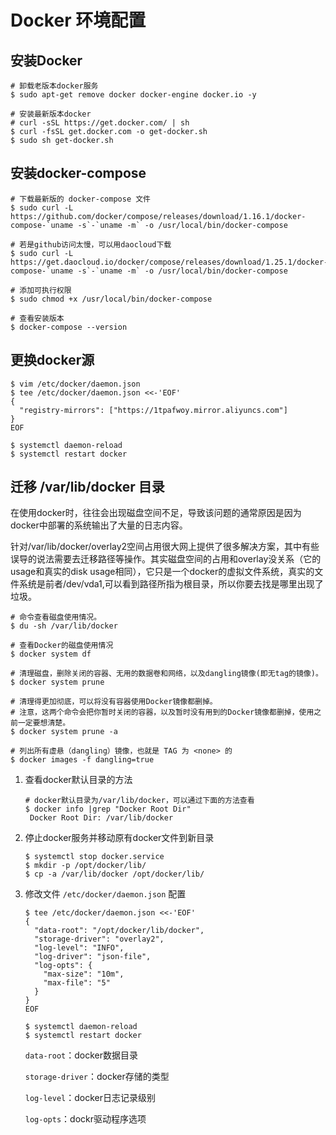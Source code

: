 # Docker 环境配置

## 安装Docker

```shell
# 卸载老版本docker服务
$ sudo apt-get remove docker docker-engine docker.io -y

# 安装最新版本docker
# curl -sSL https://get.docker.com/ | sh 
$ curl -fsSL get.docker.com -o get-docker.sh
$ sudo sh get-docker.sh

```

## 安装docker-compose

```shell
# 下载最新版的 docker-compose 文件
$ sudo curl -L https://github.com/docker/compose/releases/download/1.16.1/docker-compose-`uname -s`-`uname -m` -o /usr/local/bin/docker-compose

# 若是github访问太慢，可以用daocloud下载
$ sudo curl -L https://get.daocloud.io/docker/compose/releases/download/1.25.1/docker-compose-`uname -s`-`uname -m` -o /usr/local/bin/docker-compose

# 添加可执行权限
$ sudo chmod +x /usr/local/bin/docker-compose

# 查看安装版本
$ docker-compose --version
```



## 更换docker源

```shell
$ vim /etc/docker/daemon.json
$ tee /etc/docker/daemon.json <<-'EOF'
{
  "registry-mirrors": ["https://1tpafwoy.mirror.aliyuncs.com"]
}
EOF

$ systemctl daemon-reload
$ systemctl restart docker
```



## 迁移 /var/lib/docker 目录

在使用docker时，往往会出现磁盘空间不足，导致该问题的通常原因是因为docker中部署的系统输出了大量的日志内容。

针对/var/lib/docker/overlay2空间占用很大网上提供了很多解决方案，其中有些误导的说法需要去迁移路径等操作。其实磁盘空间的占用和overlay没关系（它的usage和真实的disk usage相同），它只是一个docker的虚拟文件系统，真实的文件系统是前者/dev/vda1,可以看到路径所指为根目录，所以你要去找是哪里出现了垃圾。

```shell
# 命令查看磁盘使用情况。
$ du -sh /var/lib/docker

# 查看Docker的磁盘使用情况
$ docker system df

# 清理磁盘，删除关闭的容器、无用的数据卷和网络，以及dangling镜像(即无tag的镜像)。
$ docker system prune

# 清理得更加彻底，可以将没有容器使用Docker镜像都删掉。
# 注意，这两个命令会把你暂时关闭的容器，以及暂时没有用到的Docker镜像都删掉，使用之前一定要想清楚。
$ docker system prune -a

# 列出所有虚悬（dangling）镜像，也就是 TAG 为 <none> 的
$ docker images -f dangling=true
```

1. 查看docker默认目录的方法

   ```shell
   # docker默认目录为/var/lib/docker，可以通过下面的方法查看
   $ docker info |grep "Docker Root Dir"
    Docker Root Dir: /var/lib/docker
   ```

2. 停止docker服务并移动原有docker文件到新目录

   ```shell
   $ systemctl stop docker.service
   $ mkdir -p /opt/docker/lib/
   $ cp -a /var/lib/docker /opt/docker/lib/
   ```

3. 修改文件 `/etc/docker/daemon.json` 配置

   ```shell
   $ tee /etc/docker/daemon.json <<-'EOF'
   {
     "data-root": "/opt/docker/lib/docker",
     "storage-driver": "overlay2",
     "log-level": "INFO",
     "log-driver": "json-file",
     "log-opts": {
       "max-size": "10m",
       "max-file": "5"
     }
   }
   EOF
   
   $ systemctl daemon-reload
   $ systemctl restart docker
   ```

   `data-root`：docker数据目录

   `storage-driver`：docker存储的类型

   `log-level`：docker日志记录级别

   `log-opts`：dockr驱动程序选项



 
